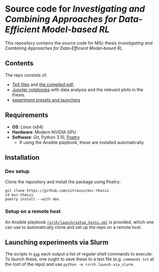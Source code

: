 # Source code for _Investigating and Combining Approaches for Data-Efficient Model-based RL_

This repository contains the source code for MSc thesis _Investigating and Combining Approaches for Data-Efficient Model-based RL_.

## Contents

The repo consists of:

- [TeX files](./tex) and [the compiled pdf](./tex/thesis.pdf);
- [Jupyter notebooks](./analysis/) with data analysis and the relevant plots in the thesis.
- [experiment presets and launchers](./exp)

## Requirements

- **OS**: Linux (x64)
- **Hardware**: Modern NVIDIA GPU
- **Software**: Git, Python 3.10, [Poetry](https://python-poetry.org/)
  - If using the Ansible playbook, these are installed automatically.

## Installation

### Dev setup

Clone the repository and install the package using Poetry:

```shell
git clone https://github.com/vitreusx/msc-thesis
cd msc-thesis
poetry install --with dev
```

### Setup on a remote host

An Ansible playbook [`rsrch/launch/setup_hosts.yml`](./rsrch/launch/setup_hosts.yml) is provided, which one can use to automatically clone and set up the repo on a remote host.

## Launching experiments via Slurm

The scripts in [`exp`](./exp) each output a list of regular shell commands to execute. To launch these, one ought to save these to a text file (e.g. `commands.txt` at the root of the repo) and use `python -m rsrch.launch.via_slurm`.
